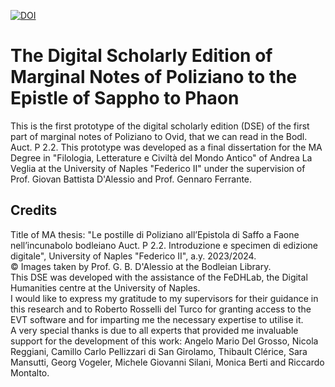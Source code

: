[![DOI](https://zenodo.org/badge/DOI/10.5281/zenodo.17315767.svg)](https://doi.org/10.5281/zenodo.17315767)
# The Digital Scholarly Edition of Marginal Notes of Poliziano to the Epistle of Sappho to Phaon

This is the first prototype of the digital scholarly edition (DSE) of the first part of marginal notes of Poliziano to Ovid, that we can read in the Bodl. Auct. P 2.2.
This prototype was developed as a final dissertation for the MA Degree in "Filologia, Letterature e Civiltà del Mondo Antico" of Andrea La Veglia at the University of Naples "Federico II" under the supervision of Prof. Giovan Battista D'Alessio and Prof. Gennaro Ferrante.

## Credits 
Title of MA thesis: "Le postille di Poliziano all’Epistola di Saffo a Faone nell’incunabolo bodleiano Auct. P 2.2. Introduzione e specimen di edizione digitale", University of Naples "Federico II", a.y. 2023/2024.  
© Images taken by Prof. G. B. D'Alessio at the Bodleian Library.  
This DSE was developed with the assistance of the FeDHLab, the Digital Humanities centre at the University of Naples.  
I would like to express my gratitude to my supervisors for their guidance in this research and to Roberto Rosselli del Turco for granting access to the EVT software and for imparting me the necessary expertise to utilise it.  
A very special thanks is due to all experts that provided me invaluable support for the development of this work: Angelo Mario Del Grosso, Nicola Reggiani, Camillo Carlo Pellizzari di San Girolamo, Thibault Clérice, Sara Mansutti, Georg Vogeler, Michele Giovanni Silani, Monica Berti and Riccardo Montalto.

